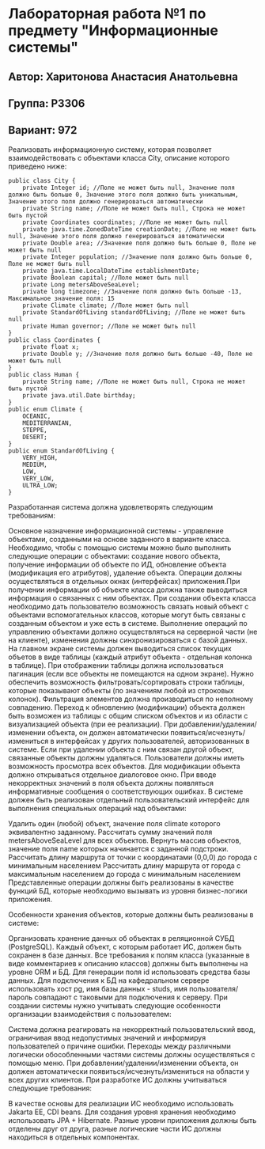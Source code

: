 # Лабораторная работа №1 по предмету "Информационные системы" 
## Автор: Харитонова Анастасия Анатольевна 
## Группа: P3306
## Вариант: 972 
Реализовать информационную систему, которая позволяет взаимодействовать с объектами класса City, описание которого приведено ниже:
```text
public class City {
    private Integer id; //Поле не может быть null, Значение поля должно быть больше 0, Значение этого поля должно быть уникальным, Значение этого поля должно генерироваться автоматически
    private String name; //Поле не может быть null, Строка не может быть пустой
    private Coordinates coordinates; //Поле не может быть null
    private java.time.ZonedDateTime creationDate; //Поле не может быть null, Значение этого поля должно генерироваться автоматически
    private Double area; //Значение поля должно быть больше 0, Поле не может быть null
    private Integer population; //Значение поля должно быть больше 0, Поле не может быть null
    private java.time.LocalDateTime establishmentDate;
    private Boolean capital; //Поле может быть null
    private Long metersAboveSeaLevel;
    private long timezone; //Значение поля должно быть больше -13, Максимальное значение поля: 15
    private Climate climate; //Поле может быть null
    private StandardOfLiving standardOfLiving; //Поле не может быть null
    private Human governor; //Поле не может быть null
}
public class Coordinates {
    private float x;
    private Double y; //Значение поля должно быть больше -40, Поле не может быть null
}
public class Human {
    private String name; //Поле не может быть null, Строка не может быть пустой
    private java.util.Date birthday;
}
public enum Climate {
    OCEANIC,
    MEDITERRANIAN,
    STEPPE,
    DESERT;
}
public enum StandardOfLiving {
    VERY_HIGH,
    MEDIUM,
    LOW,
    VERY_LOW,
    ULTRA_LOW;
}
```
Разработанная система должна удовлетворять следующим требованиям:

Основное назначение информационной системы - управление объектами, созданными на основе заданного в варианте класса.
Необходимо, чтобы с помощью системы можно было выполнить следующие операции с объектами: создание нового объекта, получение информации об объекте по ИД, обновление объекта (модификация его атрибутов), удаление объекта. Операции должны осуществляться в отдельных окнах (интерфейсах) приложения.При получении информации об объекте класса должна также выводиться информация о связанных с ним объектах.
При создании объекта класса необходимо дать пользователю возможность связать новый объект с объектами вспомогательных классов, которые могут быть связаны с созданным объектом и уже есть в системе.
Выполнение операций по управлению объектами должно осуществляться на серверной части (не на клиенте), изменения должны синхронизироваться с базой данных.
На главном экране системы должен выводиться список текущих объетов в виде таблицы (каждый атрибут объекта - отдельная колонка в таблице). При отображении таблицы должна использоваться пагинация (если все объекты не помещаются на одном экране).
Нужно обеспечить возможность фильтровать/сортировать строки таблицы, которые показывают объекты (по значениям любой из строковых колонок). Фильтрация элементов должна производиться по неполному совпадению.
Переход к обновлению (модификации) объекта должен быть возможен из таблицы с общим списком объектов и из области с визуализацией объекта (при ее реализации).
При добавлении/удалении/изменении объекта, он должен автоматически появиться/исчезнуть/измениться в интерфейсах у других пользователей, авторизованных в системе.
Если при удалении объекта с ним связан другой объект, связанные объекты должны удаляться.
Пользователи должны иметь возможность просмотра всех объектов. Для модификации объекта должно открываться отдельное диалоговое окно. При вводе некорректных значений в поля объекта должны появляться информативные сообщения о соответствующих ошибках.
В системе должен быть реализован отдельный пользовательский интерфейс для выполнения специальных операций над объектами:

Удалить один (любой) объект, значение поля climate которого эквивалентно заданному.
Рассчитать сумму значений поля metersAboveSeaLevel для всех объектов.
Вернуть массив объектов, значение поля name которых начинается с заданной подстроки.
Рассчитать длину маршрута от точки с координатами (0,0,0) до города с минимальным населением
Рассчитать длину маршрута от города с максимальным населением до города с минимальным населением
Представленные операции должны быть реализованы в качестве функций БД, которые необходимо вызывать из уровня бизнес-логики приложения.

Особенности хранения объектов, которые должны быть реализованы в системе:

Организовать хранение данных об объектах в реляционной СУБД (PostgreSQL). Каждый объект, с которым работает ИС, должен быть сохранен в базе данных.
Все требования к полям класса (указанные в виде комментариев к описанию классов) должны быть выполнены на уровне ORM и БД.
Для генерации поля id использовать средства базы данных.
Для подключения к БД на кафедральном сервере использовать хост pg, имя базы данных - studs, имя пользователя/пароль совпадают с таковыми для подключения к серверу.
При создании системы нужно учитывать следующие особенности организации взаимодействия с пользователем:

Система должна реагировать на некорректный пользовательский ввод, ограничивая ввод недопустимых значений и информируя пользователей о причине ошибки.
Переходы между различными логически обособленными частями системы должны осуществляться с помощью меню.
При добавлении/удалении/изменении объекта, он должен автоматически появиться/исчезнуть/измениться на области у всех других клиентов.
При разработке ИС должны учитываться следующие требования:

В качестве основы для реализации ИС необходимо использовать Jakarta EE, CDI beans.
Для создания уровня хранения необходимо использовать JPA + Hibernate.
Разные уровни приложения должны быть отделены друг от друга, разные логические части ИС должны находиться в отдельных компонентах.

